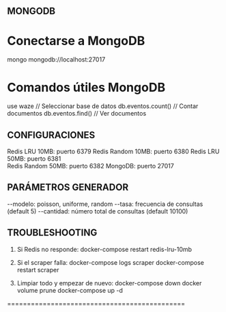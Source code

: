 MONGODB
-------
# Conectarse a MongoDB
mongo mongodb://localhost:27017

# Comandos útiles MongoDB
use waze                // Seleccionar base de datos
db.eventos.count()      // Contar documentos
db.eventos.find()       // Ver documentos

CONFIGURACIONES
--------------
Redis LRU 10MB:    puerto 6379
Redis Random 10MB: puerto 6380
Redis LRU 50MB:    puerto 6381  
Redis Random 50MB: puerto 6382
MongoDB:          puerto 27017

PARÁMETROS GENERADOR
-------------------
--modelo: poisson, uniforme, random
--tasa: frecuencia de consultas (default 5)
--cantidad: número total de consultas (default 10100)

TROUBLESHOOTING
--------------
1. Si Redis no responde:
   docker-compose restart redis-lru-10mb

2. Si el scraper falla:
   docker-compose logs scraper
   docker-compose restart scraper

3. Limpiar todo y empezar de nuevo:
   docker-compose down
   docker volume prune
   docker-compose up -d

=============================================
